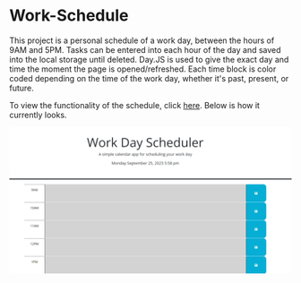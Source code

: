 # Work-Schedule

This project is a personal schedule of a work day, between the hours of 9AM and 5PM. Tasks can be entered into each hour of the day and saved into the local storage until deleted. Day.JS is used to give the exact day and time the moment the page is opened/refreshed. Each time block is color coded depending on the time of the work day, whether it's past, present, or future.

To view the functionality of the schedule, click [here](https://nehoa21.github.io/Work-Schedule/). Below is how it currently looks.

![Work-day Schedule](./Assets/Work%20day%20schedule%20screenshot.png)